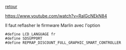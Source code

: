 [retour](../README.md)  


https://www.youtube.com/watch?v=RalGcNEkN84

Il faut reflasher le firmware Marlin avec l'option
```
#define LCD_LANGUAGE fr
#define SDSUPPORT
#define REPRAP_DISCOUNT_FULL_GRAPHIC_SMART_CONTROLLER
```
